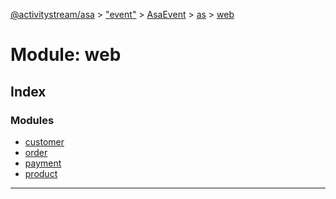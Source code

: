 [@activitystream/asa](../README.md) > ["event"](../modules/_event_.md) > [AsaEvent](../modules/_event_.asaevent.md) > [as](../modules/_event_.asaevent.as.md) > [web](../modules/_event_.asaevent.as.web.md)

# Module: web

## Index

### Modules

* [customer](_event_.asaevent.as.web.customer.md)
* [order](_event_.asaevent.as.web.order.md)
* [payment](_event_.asaevent.as.web.payment.md)
* [product](_event_.asaevent.as.web.product.md)

---

